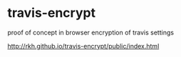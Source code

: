 travis-encrypt
==============

proof of concept in browser encryption of travis settings

http://rkh.github.io/travis-encrypt/public/index.html
